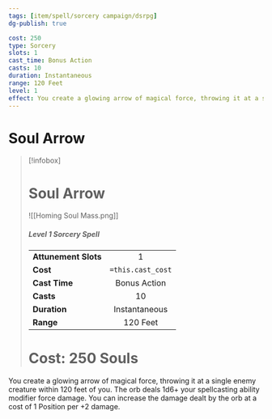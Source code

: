 ```yaml
---
tags: [item/spell/sorcery campaign/dsrpg]
dg-publish: true

cost: 250
type: Sorcery
slots: 1
cast_time: Bonus Action
casts: 10
duration: Instantaneous
range: 120 Feet
level: 1
effect: You create a glowing arrow of magical force, throwing it at a single enemy creature within 120 feet of you. The orb deals 1d6+ your spellcasting ability modifier force damage. You can increase the damage dealt by the orb at a cost of 1 Position per +2 damage.
---
```

# Soul Arrow

> [!infobox]
> # Soul Arrow
> ![[Homing Soul Mass.png]]
> ##### Level 1 Sorcery Spell
> | | |
> | :-- | :-: |
> | **Attunement Slots** | 1 |
> | **Cost** | `=this.cast_cost` |
> | **Cast Time** | Bonus Action |
> | **Casts** | 10 |
> | **Duration** |  Instantaneous |
> | **Range** |  120 Feet |
> # Cost: 250 Souls

You create a glowing arrow of magical force, throwing it at a single enemy creature within 120 feet of you. The orb deals 1d6+ your spellcasting ability modifier force damage. You can increase the damage dealt by the orb at a cost of 1 Position per +2 damage.